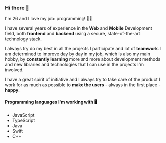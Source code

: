 ### Hi there 👋

I'm 26 and I love my job: programming! 👨‍💻

I have several years of experience in the **Web** and **Mobile** Development field, both **frontend** and **backend** using a secure, state-of-the-art technology stack.

I always try do my best in all the projects I participate and lot of **teamwork**. 
I am determined to improve day by day in my job, which is also my main hobby, by **constantly learning** more and more about development methods and new libraries and technologies that I can use in the projects I'm involved.

I have a great spirit of initiative and I always try to take care of the product I work for as much as possible to **make the users** - always in the first place - **happy**.

#### Programming languages I'm working with 🖥️
- JavaScript
- TypeScript
- Java
- Swift
- C++

